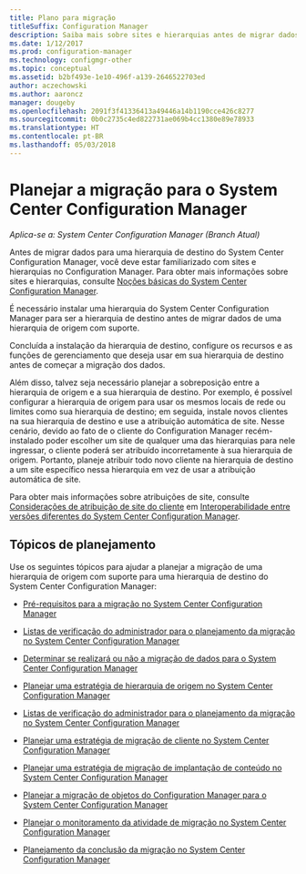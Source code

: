 ```yaml
---
title: Plano para migração
titleSuffix: Configuration Manager
description: Saiba mais sobre sites e hierarquias antes de migrar dados para uma hierarquia de destino do System Center Configuration Manager.
ms.date: 1/12/2017
ms.prod: configuration-manager
ms.technology: configmgr-other
ms.topic: conceptual
ms.assetid: b2bf493e-1e10-496f-a139-2646522703ed
author: aczechowski
ms.author: aaroncz
manager: dougeby
ms.openlocfilehash: 2091f3f41336413a49446a14b1190cce426c8277
ms.sourcegitcommit: 0b0c2735c4ed822731ae069b4cc1380e89e78933
ms.translationtype: HT
ms.contentlocale: pt-BR
ms.lasthandoff: 05/03/2018
---
```

# <a name="plan-for-migration-to-system-center-configuration-manager"></a>Planejar a migração para o System Center Configuration Manager

*Aplica-se a: System Center Configuration Manager (Branch Atual)*

Antes de migrar dados para uma hierarquia de destino do System Center Configuration Manager, você deve estar familiarizado com sites e hierarquias no Configuration Manager. Para obter mais informações sobre sites e hierarquias, consulte [Noções básicas do System Center Configuration Manager](../../core/understand/fundamentals.md).  

 É necessário instalar uma hierarquia do System Center Configuration Manager para ser a hierarquia de destino antes de migrar dados de uma hierarquia de origem com suporte.  

 Concluída a instalação da hierarquia de destino, configure os recursos e as funções de gerenciamento que deseja usar em sua hierarquia de destino antes de começar a migração dos dados.  

 Além disso, talvez seja necessário planejar a sobreposição entre a hierarquia de origem e a sua hierarquia de destino. Por exemplo, é possível configurar a hierarquia de origem para usar os mesmos locais de rede ou limites como sua hierarquia de destino; em seguida, instale novos clientes na sua hierarquia de destino e use a atribuição automática de site. Nesse cenário, devido ao fato de o cliente do Configuration Manager recém-instalado poder escolher um site de qualquer uma das hierarquias para nele ingressar, o cliente poderá ser atribuído incorretamente à sua hierarquia de origem. Portanto, planeje atribuir todo novo cliente na hierarquia de destino a um site específico nessa hierarquia em vez de usar a atribuição automática de site.  

 Para obter mais informações sobre atribuições de site, consulte [Considerações de atribuição de site do cliente](../../core/plan-design/hierarchy/interoperability-between-different-versions.md#BKMK_SupConfigSiteAssignment) em [Interoperabilidade entre versões diferentes do System Center Configuration Manager](../../core/plan-design/hierarchy/interoperability-between-different-versions.md).  

## <a name="plan-topics"></a>Tópicos de planejamento  
 Use os seguintes tópicos para ajudar a planejar a migração de uma hierarquia de origem com suporte para uma hierarquia de destino do System Center Configuration Manager:

-   [Pré-requisitos para a migração no System Center Configuration Manager](../../core/migration/prerequisites-for-migration.md)  

-   [Listas de verificação do administrador para o planejamento da migração no System Center Configuration Manager](../../core/migration/administrator-checklists-for-migration-planning.md)  

-   [Determinar se realizará ou não a migração de dados para o System Center Configuration Manager](../../core/migration/determine-whether-to-migrate-data.md)  

-   [Planejar uma estratégia de hierarquia de origem no System Center Configuration Manager](../../core/migration/planning-a-source-hierarchy-strategy.md)  

-   [Listas de verificação do administrador para o planejamento da migração no System Center Configuration Manager](../../core/migration/administrator-checklists-for-migration-planning.md)  

-   [Planejar uma estratégia de migração de cliente no System Center Configuration Manager](../../core/migration/planning-a-client-migration-strategy.md)  

-   [Planejar uma estratégia de migração de implantação de conteúdo no System Center Configuration Manager](../../core/migration/planning-a-content-deployment-migration-strategy.md)  

-   [Planejar a migração de objetos do Configuration Manager para o System Center Configuration Manager](../../core/migration/planning-for-the-migration-of-objects.md)  

-   [Planejar o monitoramento da atividade de migração no System Center Configuration Manager](../../core/migration/planning-to-monitor-migration-activity.md)  

-   [Planejamento da conclusão da migração no System Center Configuration Manager](../../core/migration/planning-to-complete-migration.md)  
